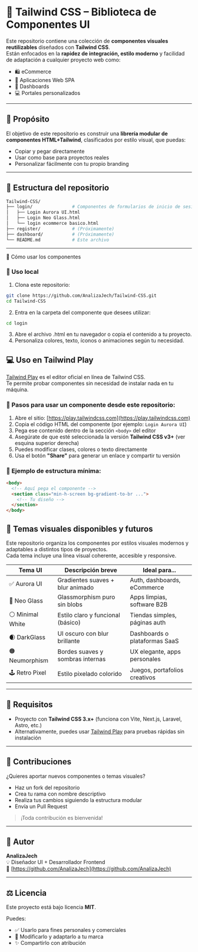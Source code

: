 # 🎨 Tailwind CSS – Biblioteca de Componentes UI

Este repositorio contiene una colección de **componentes visuales reutilizables** diseñados con **Tailwind CSS**.  
Están enfocados en la **rapidez de integración, estilo moderno** y facilidad de adaptación a cualquier proyecto web como:

- 🛍️ eCommerce
- 📲 Aplicaciones Web SPA
- 🧾 Dashboards
- 💻 Portales personalizados

---

## 🎯 Propósito

El objetivo de este repositorio es construir una **librería modular de componentes HTML+Tailwind**, clasificados por estilo visual, que puedas:

- Copiar y pegar directamente
- Usar como base para proyectos reales
- Personalizar fácilmente con tu propio branding

---

## 🧰 Estructura del repositorio

```bash
Tailwind-CSS/
├── login/               # Componentes de formularios de inicio de sesión
│   ├── Login Aurora UI.html
│   ├── Login Neo Glass.html
│   └── login ecommerce basico.html
├── register/            # (Próximamente)
├── dashboard/           # (Próximamente)
└── README.md            # Este archivo
````

---

🧠 Cómo usar los componentes

### 🔧 Uso local

1. Clona este repositorio:

```bash
git clone https://github.com/AnalizaJech/Tailwind-CSS.git
cd Tailwind-CSS
````

2. Entra en la carpeta del componente que desees utilizar:
```bash
cd login
````

3. Abre el archivo .html en tu navegador o copia el contenido a tu proyecto.
4. Personaliza colores, texto, íconos o animaciones según tu necesidad.

## 💻 Uso en Tailwind Play

[Tailwind Play](https://play.tailwindcss.com) es el editor oficial en línea de Tailwind CSS.  
Te permite probar componentes sin necesidad de instalar nada en tu máquina.

### 📌 Pasos para usar un componente desde este repositorio:

1. Abre el sitio: [https://play.tailwindcss.com](https://play.tailwindcss.com)
2. Copia el código HTML del componente (por ejemplo: `Login Aurora UI`)
3. Pega ese contenido dentro de la sección `<body>` del editor
4. Asegúrate de que esté seleccionada la versión **Tailwind CSS v3+** (ver esquina superior derecha)
5. Puedes modificar clases, colores o texto directamente
6. Usa el botón **"Share"** para generar un enlace y compartir tu versión

### 🧪 Ejemplo de estructura mínima:

```html
<body>
  <!-- Aquí pega el componente -->
  <section class="min-h-screen bg-gradient-to-br ...">
    <!-- Tu diseño -->
  </section>
</body>
````

## 🎨 Temas visuales disponibles y futuros

Este repositorio organiza los componentes por estilos visuales modernos y adaptables a distintos tipos de proyectos.  
Cada tema incluye una línea visual coherente, accesible y responsive.

| Tema UI             | Descripción breve                         | Ideal para...                      |
|---------------------|--------------------------------------------|------------------------------------|
| ✅ Aurora UI        | Gradientes suaves + blur animado          | Auth, dashboards, eCommerce        |
| 🧊 Neo Glass        | Glassmorphism puro sin blobs              | Apps limpias, software B2B         |
| ⚪ Minimal White    | Estilo claro y funcional (básico)         | Tiendas simples, páginas auth      |
| 🌒 DarkGlass        | UI oscuro con blur brillante              | Dashboards o plataformas SaaS      |
| 🟠 Neumorphism      | Bordes suaves y sombras internas          | UX elegante, apps personales       |
| 🕹️ Retro Pixel      | Estilo pixelado colorido                  | Juegos, portafolios creativos      |

---

## 📍 Requisitos

- Proyecto con **Tailwind CSS 3.x+** (funciona con Vite, Next.js, Laravel, Astro, etc.)
- Alternativamente, puedes usar [Tailwind Play](https://play.tailwindcss.com) para pruebas rápidas sin instalación

---

## 🤝 Contribuciones

¿Quieres aportar nuevos componentes o temas visuales?

- Haz un fork del repositorio
- Crea tu rama con nombre descriptivo
- Realiza tus cambios siguiendo la estructura modular
- Envía un Pull Request

> ¡Toda contribución es bienvenida!

---

## 👤 Autor

**AnalizaJech**  
💡 Diseñador UI + Desarrollador Frontend  
🔗 [https://github.com/AnalizaJech](https://github.com/AnalizaJech)

---

## ⚖️ Licencia

Este proyecto está bajo licencia **MIT**.

Puedes:

- ✅ Usarlo para fines personales y comerciales  
- 🔄 Modificarlo y adaptarlo a tu marca  
- ✨ Compartirlo con atribución



